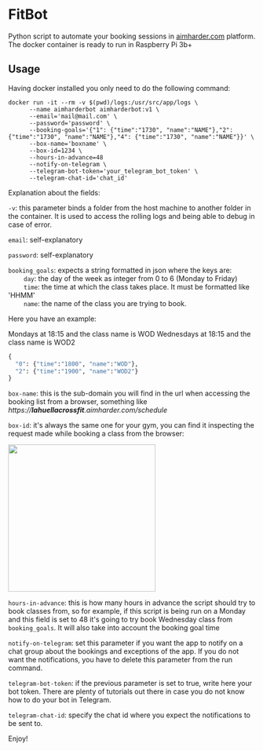 # FitBot

Python script to automate your booking sessions in [aimharder.com](http://aimharder.com) platform. The docker container is ready to run in Raspberry Pi 3b+

## Usage

Having docker installed you only need to do the following command:

```
docker run -it --rm -v $(pwd)/logs:/usr/src/app/logs \
      --name aimharderbot aimharderbot:v1 \
      --email='mail@mail.com' \
      --password='password' \
      --booking-goals='{"1": {"time":"1730", "name":"NAME"},"2": {"time":"1730", "name":"NAME"},"4": {"time":"1730", "name":"NAME"}}' \
      --box-name='boxname' \
      --box-id=1234 \
      --hours-in-advance=48
      --notify-on-telegram \
      --telegram-bot-token='your_telegram_bot_token' \
      --telegram-chat-id='chat_id'
```
Explanation about the fields:

`-v`: this parameter binds a folder from the host machine to another folder in the container. It is used to access the rolling logs and being able to debug in case of error.

`email`: self-explanatory

`password`: self-explanatory

`booking_goals`: expects a string formatted in json where the keys are:  
&nbsp;&nbsp;&nbsp;&nbsp;&nbsp;&nbsp;&nbsp;&nbsp;`day`: the day of the week as integer from 0 to 6 (Monday to Friday)  
&nbsp;&nbsp;&nbsp;&nbsp;&nbsp;&nbsp;&nbsp;&nbsp;`time`: the time at which the class takes place. It must be formatted like 'HHMM'  
&nbsp;&nbsp;&nbsp;&nbsp;&nbsp;&nbsp;&nbsp;&nbsp;`name`: the name of the class you are trying to book.

Here you have an example:

Mondays at 18:15 and the class name is WOD
Wednesdays at 18:15 and the class name is WOD2
```python
{
  "0": {"time":"1800", "name":"WOD"},
  "2": {"time":"1900", "name":"WOD2"}
}
```

`box-name`: this is the sub-domain you will find in the url when accessing the booking list from a browser, something like _https://**lahuellacrossfit**.aimharder.com/schedule_

`box-id`: it's always the same one for your gym, you can find it inspecting the request made while booking a class from the browser:

<img src="https://raw.github.com/pablobuenaposada/fitbot/master/inspect.png" data-canonical-src="https://raw.github.com/pablobuenaposada/fitbot/master/inspect.png" height="300" />

`hours-in-advance`: this is how many hours in advance the script should try to book classes from, so for example, if this script is being run on a Monday and this field is set to 48 it's going to try book Wednesday class from `booking_goals`. It will also take into account the booking goal time

`notify-on-telegram`: set this parameter if you want the app to notify on a chat group about the bookings and exceptions of the app. If you do not want the notifications, you have to delete this parameter from the run command.

`telegram-bot-token`: if the previous parameter is set to true, write here your bot token. There are plenty of tutorials out there in case you do not know how to do your bot in Telegram.

`telegram-chat-id`: specify the chat id where you expect the notifications to be sent to.

Enjoy!
